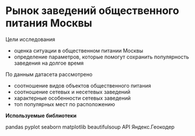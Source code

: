 # Рынок заведений общественного питания Москвы


Цели исследования 

- оценка ситуации в общественном питании Москвы
- определение параметров, которые помогут сохранить популярность заведения на долгое время



По данным датасета рассмотрено 

- соотношение видов объектов общественного питания 
- соотношение сетевых и несетевых заведений
- характерные особенности сетевых заведений
- топ популярных мест по расположению



**Используемые библиотеки**

pandas 
pyplot 
seaborn
matplotlib 
beautifulsoup
API Яндекс.Геокодер
 
